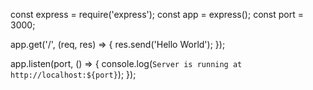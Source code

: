 const express = require('express');
const app = express();
const port = 3000;

app.get('/', (req, res) => {
  res.send('Hello World');
});

app.listen(port, () => {
  console.log(`Server is running at http://localhost:${port}`);
});
